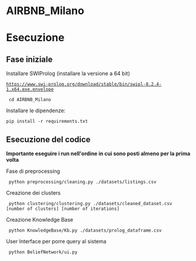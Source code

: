 # AIRBNB_Milano

# Esecuzione 
## Fase iniziale
Installare SWIProlog (installare la versione a 64 bit)

<code>https://www.swi-prolog.org/download/stable/bin/swipl-8.2.4-1.x64.exe.envelope</code>

<code> cd AIRBNB_Milano </code>

Installare le dipendenze:

<code>pip install -r requirements.txt</code>

## Esecuzione del codice

**Importante eseguire i run nell'ordine in cui sono posti almeno per la prima volta**<br>

 Fase di preprocessing <br>

<code> python preprocessing/cleaning.py ./datasets/listings.csv </code>
 
 Creazione dei clusters <br>

<code> python clustering/clustering.py ./datasets/cleaned_dataset.csv [number of clusters] [number of iterations] </code>
 
 Creazione Knowledge Base <br>

<code> python KnowledgeBase/Kb.py ./datasets/prolog_dataframe.csv </code>
 
 User Interface per porre query al sistema<br>

<code> python BeliefNetwork/ui.py </code>


